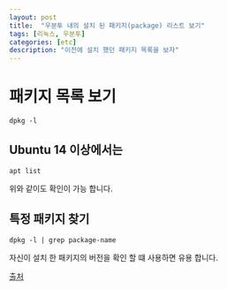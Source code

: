 ```yaml
---
layout: post
title:  "우분투 내의 설치 된 패키지(package) 리스트 보기"
tags: [리눅스, 우분투]
categories: [etc]
description: "이전에 설치 했던 패키지 목록을 보자"
---
```


패키지 목록 보기    
=============  

```shell
dpkg -l  
```  

## Ubuntu 14 이상에서는  

```shell
apt list
```  

위와 같이도 확인이 가능 합니다.  

## 특정 패키지 찾기  

```shell
dpkg -l | grep package-name
```  

자신이 설치 한 패키지의 버전을 확인 할 떄 사용하면 유용 합니다.  

[출처](https://askubuntu.com/questions/17823/how-to-list-all-installed-packages)  
